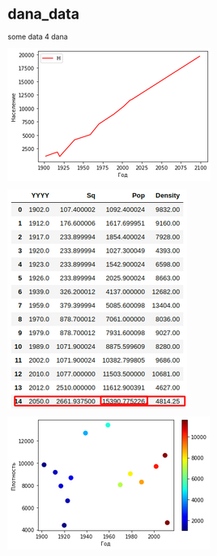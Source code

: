 # dana_data
some data 4 dana


![alt text](https://github.com/tyomik-mnemonic/dana_data/blob/main/pop.png)

![alt text](https://github.com/tyomik-mnemonic/dana_data/blob/main/df.png)




![alt text](https://github.com/tyomik-mnemonic/dana_data/blob/main/scat.png)
